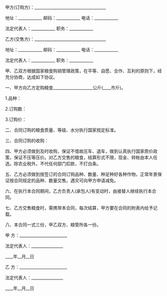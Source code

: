 
 


甲方(订购方)：____________________________________


地址：____________ 邮码：____________ 电话：____________


法定代表人：____________ 职务：____________


乙方(交售方)：____________________________________


地址：____________ 邮码：____________ 电话：____________


法定代表人：____________ 职务：____________


甲、乙双方根据国家粮食购销管理政策，在平等、自愿、合作、互利的原则下，经充分协商，达成如下协议。


一、甲方向乙方定购粮食____________________公斤(____市斤)。


1.品种：


2.订购数：


3.订购价：


二、合同订购的粮食质量、等级、水分执行国家规定标准。


三、合同订购的收购：


四、甲方必须做到及时收购，保证不借故压车、退车，做到认真执行国家质价政策，保证不压等压价。对乙方交售的粮食，结算形式不限，现金、转帐由本人任选。除农业税外，不代任何部门扣款，不打白条。


五、乙方必须做到按签订的合同订购品种、数量、种足种好各种作物，正常年景保证按合同规定的品种、数量交售。遇灾可向甲方申请减免。


六、在执行本合同期间，乙方负责人(承包人)有变动时，由接替人继续执行本合同。


七、乙方交售粮食时，需携带本合同，每次结算，甲方要在合同的附表内给予记载。


八、本合同一式三份，甲乙双方、粮管所各一份。


甲 方：________________________


法定代表人：________________


____年__月__日


乙 方：________________________


法定代表人：________________


____年__月__日
 


 

 
 
 
 
 
  


  
 

  


  


  
 
 
 
 

